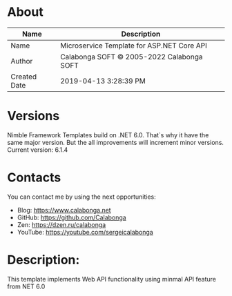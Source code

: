 ﻿# About

| Name         | Description                                |
| ------------ | ------------------------------------------ |
| Name         | Microservice Template for ASP.NET Core API |
| Author       | Calabonga SOFT © 2005-2022 Calabonga SOFT  |
| Created Date | 2019-04-13 3:28:39 PM                      |

# Versions

Nimble Framework Templates build on .NET 6.0. That`s why it have the same major version. But the all improvements will increment minor versions. 
Current version: 6.1.4

# Contacts

You can contact me by using the next opportunities:

* Blog: https://www.calabonga.net
* GitHub: https://github.com/Calabonga
* Zen: https://dzen.ru/calabonga
* YouTube: https://youtube.com/sergeicalabonga

# Description:

This template implements Web API functionality using minmal API feature from NET 6.0